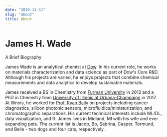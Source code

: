 ```yaml
---
date: "2019-11-11"
slug: "about"
title: About
---
```


# James H. Wade

A Brief Biography

James Wade is an analytical chemist at [Dow](dow.com). In his current role, he works on materials characterization and data science as part of Dow's Core R&D. Although his projects are varied, he enjoys projects that combine chemical measurements and data analytics to develop sustainable materials. 

James received a BS in Chemistry from [Furman University](furman.edu) in 2012 and a PhD in Chemistry from [University of Illinois at Urbana-Champaign](chemistry.illinois.edu) in 2017. At Illinois, he worked for [Prof. Ryan Baily](baileylab.com) on projects including cancer diagnostics, silicon photonic sensors, microfluidics/miniaturization, and chromatographic separations. His current technical interests include ML/DL, data visualization, and R. James lives in Midland, MI with his wife and ever expanding pets. The current list is Jacob, Bo, Sabrina, Casper, Tormund, and Belle - two dogs and four cats, respectively.
